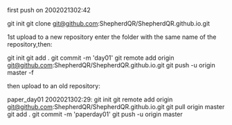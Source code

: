 

first push on 2002021302:42


git init
git clone git@github.com:ShepherdQR/ShepherdQR.github.io.git




1st upload to a new repository
enter the folder with the same name of the repository,then:

git init
git add .
git commit -m 'day01'
git remote add origin git@github.com:ShepherdQR/ShepherdQR.github.io.git
git push -u origin master -f

then upload to an old repository:



paper_day01 2002021302:29:
git init
git remote add origin git@github.com:ShepherdQR/ShepherdQR.github.io.git
git pull origin master
git add .
git commit -m 'paperday01'
git push -u origin master
